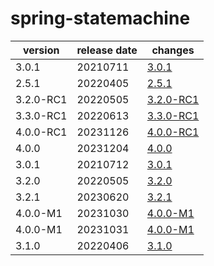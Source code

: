 # spring-statemachine	


|version|release date|changes|
|---|---|---|
|3.0.1|20210711|[3.0.1](./3.0.1-20210711.md)|
|2.5.1|20220405|[2.5.1](./2.5.1-20220405.md)|
|3.2.0-RC1|20220505|[3.2.0-RC1](./3.2.0-RC1-20220505.md)|
|3.3.0-RC1|20220613|[3.3.0-RC1](./3.3.0-RC1-20220613.md)|
|4.0.0-RC1|20231126|[4.0.0-RC1](./4.0.0-RC1-20231126.md)|
|4.0.0|20231204|[4.0.0](./4.0.0-20231204.md)|
|3.0.1|20210712|[3.0.1](./3.0.1-20210712.md)|
|3.2.0|20220505|[3.2.0](./3.2.0-20220505.md)|
|3.2.1|20230620|[3.2.1](./3.2.1-20230620.md)|
|4.0.0-M1|20231030|[4.0.0-M1](./4.0.0-M1-20231030.md)|
|4.0.0-M1|20231031|[4.0.0-M1](./4.0.0-M1-20231031.md)|
|3.1.0|20220406|[3.1.0](./3.1.0-20220406.md)|
